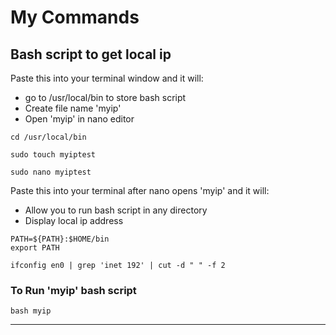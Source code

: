 # My Commands


## Bash script to get local ip
Paste this into your terminal window and it will:
- go to /usr/local/bin to store bash script
- Create file name 'myip'
- Open 'myip' in nano editor
```
cd /usr/local/bin

sudo touch myiptest

sudo nano myiptest
```

Paste this into your terminal after nano opens 'myip' and it will:
- Allow you to run bash script in any directory
- Display local ip address
```
PATH=${PATH}:$HOME/bin
export PATH

ifconfig en0 | grep 'inet 192' | cut -d " " -f 2
```

### To Run 'myip' bash script
```
bash myip
```
--- 
